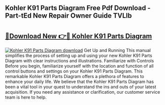 ## Kohler K91 Parts Diagram Free Pdf Download - Part-tEd New Repair Owner Guide TVLlb

# <h2><a href="http://dfro51m.blite.top/?on=Kohler+K91+Parts+Diagram">🔗Download New 👉🔴 Kohler K91 Parts Diagram</a></h2>

[![Kohler K91 Parts Diagram download](https://i.imgur.com/lujVjoI.png)](http://dfro51m.blite.top/?on=Kohler+K91+Parts+Diagram)
Get Up and Running This manual simplifies the process of setting up and using your new Kohler K91 Parts Diagram with clear instructions and illustrations. Familiarize with Controls Before you begin, familiarize yourself with the location and function of all control buttons and settings on your Kohler K91 Parts Diagram. This remarkable Kohler K91 Parts Diagram offers a plethora of features to enhance your daily life. We believe that the Kohler K91 Parts Diagram has been a vital tool in your quest to understand the ins and outs of your latest acquisition. If you need any assistance or clarification, our customer service team is here to help.
